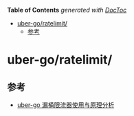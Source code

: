 <!-- START doctoc generated TOC please keep comment here to allow auto update -->
<!-- DON'T EDIT THIS SECTION, INSTEAD RE-RUN doctoc TO UPDATE -->
**Table of Contents**  *generated with [DocToc](https://github.com/thlorenz/doctoc)*

- [uber-go/ratelimit/](#uber-goratelimit)
  - [参考](#%E5%8F%82%E8%80%83)

<!-- END doctoc generated TOC please keep comment here to allow auto update -->

# uber-go/ratelimit/



## 参考

- [uber-go 漏桶限流器使用与原理分析](https://www.cyhone.com/articles/analysis-of-uber-go-ratelimit/)
